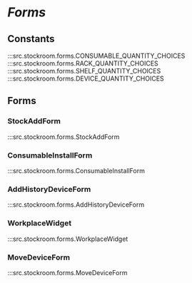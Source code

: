 # ***Forms***

## Constants
:::src.stockroom.forms.CONSUMABLE_QUANTITY_CHOICES
:::src.stockroom.forms.RACK_QUANTITY_CHOICES
:::src.stockroom.forms.SHELF_QUANTITY_CHOICES
:::src.stockroom.forms.DEVICE_QUANTITY_CHOICES


## Forms

### StockAddForm
:::src.stockroom.forms.StockAddForm

### ConsumableInstallForm
:::src.stockroom.forms.ConsumableInstallForm

### AddHistoryDeviceForm
:::src.stockroom.forms.AddHistoryDeviceForm

### WorkplaceWidget
:::src.stockroom.forms.WorkplaceWidget

### MoveDeviceForm
:::src.stockroom.forms.MoveDeviceForm
